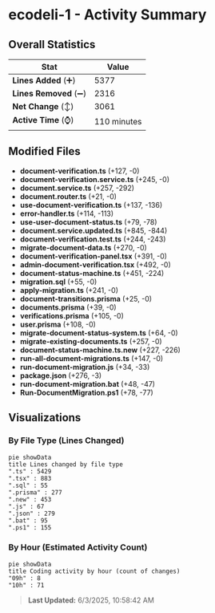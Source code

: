 # ecodeli-1 - Activity Summary 

## Overall Statistics

| Stat                   | Value                                                             |
| ---------------------- | ----------------------------------------------------------------- |
| **Lines Added** (➕)   | 5377                                          |
| **Lines Removed** (➖) | 2316                                        |
| **Net Change** (↕)    | 3061                |
| **Active Time** (⌚)   | 110 minutes |


## Modified Files
- **document-verification.ts** (+127, -0)
- **document-verification.service.ts** (+245, -0)
- **document.service.ts** (+257, -292)
- **document.router.ts** (+21, -0)
- **use-document-verification.ts** (+137, -136)
- **error-handler.ts** (+114, -113)
- **use-user-document-status.ts** (+79, -78)
- **document.service.updated.ts** (+845, -844)
- **document-verification.test.ts** (+244, -243)
- **migrate-document-data.ts** (+270, -0)
- **document-verification-panel.tsx** (+391, -0)
- **admin-document-verification.tsx** (+492, -0)
- **document-status-machine.ts** (+451, -224)
- **migration.sql** (+55, -0)
- **apply-migration.ts** (+241, -0)
- **document-transitions.prisma** (+25, -0)
- **documents.prisma** (+39, -0)
- **verifications.prisma** (+105, -0)
- **user.prisma** (+108, -0)
- **migrate-document-status-system.ts** (+64, -0)
- **migrate-existing-documents.ts** (+257, -0)
- **document-status-machine.ts.new** (+227, -226)
- **run-all-document-migrations.ts** (+147, -0)
- **run-document-migration.js** (+34, -33)
- **package.json** (+276, -3)
- **run-document-migration.bat** (+48, -47)
- **Run-DocumentMigration.ps1** (+78, -77)

## Visualizations

### By File Type (Lines Changed)

```mermaid
pie showData
title Lines changed by file type
".ts" : 5429
".tsx" : 883
".sql" : 55
".prisma" : 277
".new" : 453
".js" : 67
".json" : 279
".bat" : 95
".ps1" : 155
```

### By Hour (Estimated Activity Count)

```mermaid
pie showData
title Coding activity by hour (count of changes)
"09h" : 8
"10h" : 71
```


> **Last Updated:** 6/3/2025, 10:58:42 AM